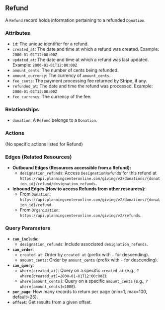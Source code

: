 ## Refund

A `Refund` record holds information pertaining to a refunded `Donation`.

### Attributes

*   `id`: The unique identifier for a refund.
*   `created_at`: The date and time at which a refund was created. Example: `2000-01-01T12:00:00Z`
*   `updated_at`: The date and time at which a refund was last updated. Example: `2000-01-01T12:00:00Z`
*   `amount_cents`: The number of cents being refunded.
*   `amount_currency`: The currency of `amount_cents`.
*   `fee_cents`: The payment processing fee returned by Stripe, if any.
*   `refunded_at`: The date and time the refund was processed. Example: `2000-01-01T12:00:00Z`
*   `fee_currency`: The currency of the fee.

### Relationships

*   `donation`: A `Refund` belongs to a `Donation`.

### Actions

(No specific actions listed for Refund)

### Edges (Related Resources)

*   **Outbound Edges (Resources accessible from a Refund):**
    *   `designation_refunds`: Access `DesignationRefund`s for this refund at `https://api.planningcenteronline.com/giving/v2/donations/{donation_id}/refund/designation_refunds`.
*   **Inbound Edges (How to access Refunds from other resources):**
    *   From `Donation`: `https://api.planningcenteronline.com/giving/v2/donations/{donation_id}/refund`.
    *   From `Organization`: `https://api.planningcenteronline.com/giving/v2/refunds`.

### Query Parameters

*   **`can_include`**:
    *   `designation_refunds`: Include associated `designation_refunds`.
*   **`can_order`**:
    *   `created_at`: Order by `created_at` (prefix with `-` for descending).
    *   `amount_cents`: Order by `amount_cents` (prefix with `-` for descending).
*   **`can_query`**:
    *   `where[created_at]`: Query on a specific `created_at` (e.g., `?where[created_at]=2000-01-01T12:00:00Z`).
    *   `where[amount_cents]`: Query on a specific `amount_cents` (e.g., `?where[amount_cents]=1000`).
*   **`per_page`**: How many records to return per page (min=1, max=100, default=25).
*   **`offset`**: Get results from a given offset.
